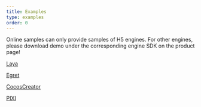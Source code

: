 ```yaml
---
title: Examples
type: examples
order: 0
---
```


Online samples can only provide samples of H5 engines. For other engines, please download demo under the corresponding engine SDK on the product page!

[Laya](http://www.fairygui.com/laya-demo/main/)

[Egret](http://www.fairygui.com/egret-demo/main/)

[CocosCreator](http://www.fairygui.com/cocos-demo/)

[PIXI](http://jc-space.com/pixigui)